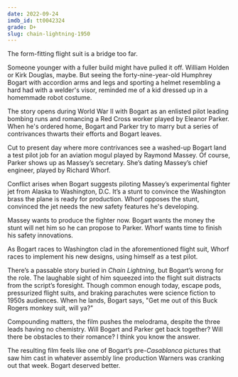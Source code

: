 ```yaml
---
date: 2022-09-24
imdb_id: tt0042324
grade: D+
slug: chain-lightning-1950
---
```


The form-fitting flight suit is a bridge too far.

<!-- end -->

Someone younger with a fuller build might have pulled it off. William Holden or Kirk Douglas, maybe. But seeing the forty-nine-year-old Humphrey Bogart with accordion arms and legs and sporting a helmet resembling a hard had with a welder's visor, reminded me of a kid dressed up in a homemmade robot costume.

The story opens during World War II with Bogart as an enlisted pilot leading bombing runs and romancing a Red Cross worker played by Eleanor Parker. When he's ordered home, Bogart and Parker try to marry but a series of contrivances thwarts their efforts and Bogart leaves.

Cut to present day where more contrivances see a washed-up Bogart land a test pilot job for an aviation mogul played by Raymond Massey. Of course, Parker shows up as Massey’s secretary. She’s dating Massey’s chief engineer, played by Richard Whorf.

Conflict arises when Bogart suggests piloting Massey’s experimental fighter jet from Alaska to Washington, D.C. It’s a stunt to convince the Washington brass the plane is ready for production. Whorf opposes the stunt, convinced the jet needs the new safety features he's developing.

Massey wants to produce the fighter now. Bogart wants the money the stunt will net him so he can propose to Parker. Whorf wants time to finish his safety innovations.

As Bogart races to Washington clad in the aforementioned flight suit, Whorf races to implement his new designs, using himself as a test pilot.

There’s a passable story buried in _Chain Lightning_, but Bogart’s wrong for the role. The laughable sight of him squeezed into the flight suit distracts from the script’s foresight. Though common enough today, escape pods, pressurized flight suits, and braking parachutes were science fiction to 1950s audiences. When he lands, Bogart says, "Get me out of this Buck Rogers monkey suit, will ya?"

Compounding matters, the film pushes the melodrama, despite the three leads having no chemistry. Will Bogart and Parker get back together? Will there be obstacles to their romance? I think you know the answer.

The resulting film feels like one of Bogart’s pre-<span data-imdb-id="tt0034583">_Casablanca_</span> pictures that saw him cast in whatever assembly line production Warners was cranking out that week. Bogart deserved better.
